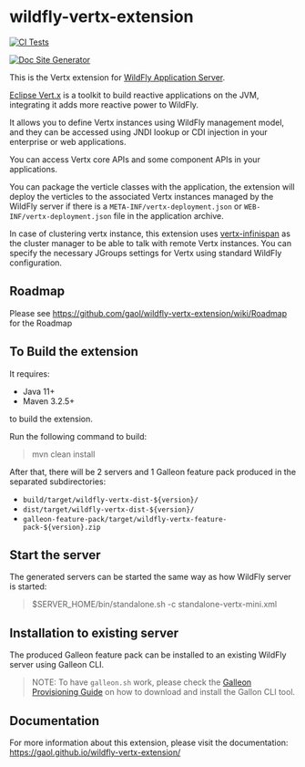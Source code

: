 # wildfly-vertx-extension

[![CI Tests](https://github.com/gaol/wildfly-vertx-extension/actions/workflows/ci.yml/badge.svg)](https://github.com/gaol/wildfly-vertx-extension/actions/workflows/ci.yml)

[![Doc Site Generator](https://github.com/gaol/wildfly-vertx-extension/actions/workflows/docs-ci.yml/badge.svg)](https://github.com/gaol/wildfly-vertx-extension/actions/workflows/docs-ci.yml)

This is the Vertx extension for [WildFly Application Server](https://www.wildfly.org/).

[Eclipse Vert.x](https://vertx.io/) is a toolkit to build reactive applications on the JVM, integrating it adds more reactive power to WildFly.

It allows you to define Vertx instances using WildFly management model, and they can be accessed using JNDI lookup or CDI injection in your enterprise or web applications.

You can access Vertx core APIs and some component APIs in your applications.

You can package the verticle classes with the application, the extension will deploy the verticles to the associated Vertx instances managed by the WildFly server if there is a `META-INF/vertx-deployment.json` or `WEB-INF/vertx-deployment.json` file in the application archive.

In case of clustering vertx instance, this extension uses [vertx-infinispan](https://github.com/vert-x3/vertx-infinispan/) as the cluster manager to be able to talk with remote Vertx instances. You can specify the necessary JGroups settings for Vertx using standard WildFly configuration.

## Roadmap

Please see https://github.com/gaol/wildfly-vertx-extension/wiki/Roadmap for the Roadmap 

## To Build the extension

It requires:
* Java 11+
* Maven 3.2.5+

to build the extension.

Run the following command to build:

> mvn clean install

After that, there will be 2 servers and 1 Galleon feature pack produced in the separated subdirectories:

* `build/target/wildfly-vertx-dist-${version}/`
* `dist/target/wildfly-vertx-dist-${version}/`
* `galleon-feature-pack/target/wildfly-vertx-feature-pack-${version}.zip`

## Start the server

The generated servers can be started the same way as how WildFly server is started:
> $SERVER_HOME/bin/standalone.sh -c standalone-vertx-mini.xml


## Installation to existing server

The produced Galleon feature pack can be installed to an existing WildFly server using Galleon CLI.

> NOTE: To have `galleon.sh` work, please check the [Galleon Provisioning Guide](https://docs.wildfly.org/21/Galleon_Guide.html#download-and-installation-of-the-galleon-command-line-tool) on how to download and install the Gallon CLI tool.

## Documentation

For more information about this extension, please visit the documentation: https://gaol.github.io/wildfly-vertx-extension/

